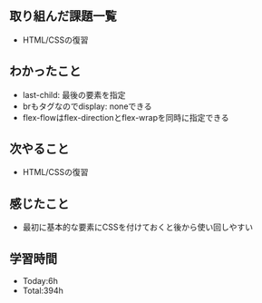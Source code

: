 ## 取り組んだ課題一覧
- HTML/CSSの復習
## わかったこと
- last-child: 最後の要素を指定
- brもタグなのでdisplay: noneできる
- flex-flowはflex-directionとflex-wrapを同時に指定できる
## 次やること
- HTML/CSSの復習
## 感じたこと
- 最初に基本的な要素にCSSを付けておくと後から使い回しやすい
## 学習時間
- Today:6h
- Total:394h
